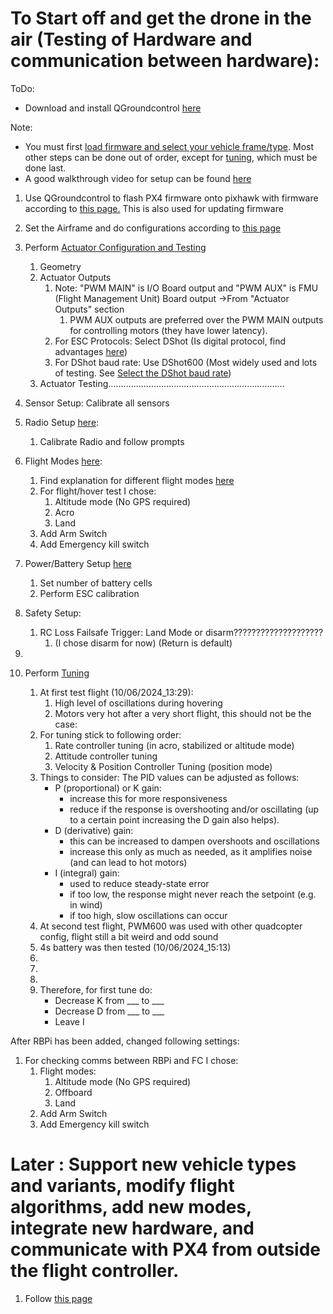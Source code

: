 

# To Start off and get the drone in the air (Testing of Hardware and communication between hardware):

ToDo:
- Download and install QGroundcontrol [here](http://qgroundcontrol.com/downloads/)

Note: 
- You must first [load firmware and select your vehicle frame/type](https://docs.px4.io/main/en/config/#firmware-vehicle-selection). Most other steps can be done out of order, except for [tuning](https://docs.px4.io/main/en/config/#tuning), which must be done last.
- A good walkthrough video for setup can be found [here](https://www.youtube.com/watch?v=BNzeVGD8IZI&ab_channel=AlexFache)

1. Use QGroundcontrol to flash PX4 firmware onto pixhawk with firmware according to [this page.](https://docs.px4.io/main/en/config/firmware.html) This is also used for updating firmware
2. Set the Airframe and do configurations according to [this page](https://docs.px4.io/main/en/config/airframe.html)
3. Perform [ Actuator Configuration and Testing](https://docs.px4.io/main/en/config/actuators.html)
	1. Geometry 
	2. Actuator Outputs
		1. Note: "PWM MAIN"  is I/O Board output and "PWM AUX" is FMU (Flight Management Unit) Board output ->From "Actuator Outputs" section
			1. PWM AUX outputs are preferred over the PWM MAIN outputs for controlling motors (they have lower latency).
		2. For ESC Protocols: Select DShot (Is digital protocol, find advantages [here](https://oscarliang.com/dshot/#Requirement-For-Flight-Controller))
		3. For DShot baud rate: Use DShot600 (Most widely used and lots of testing. See [Select the DShot baud rate](https://ardupilot.org/copter/docs/common-dshot-escs.html))
	3. Actuator Testing......................................................................
4. Sensor Setup: Calibrate all sensors
5. Radio Setup [here](https://docs.px4.io/v1.13/en/config/radio.html): 
	1. Calibrate Radio and follow prompts
6. Flight Modes [here](https://docs.px4.io/v1.13/en/config/flight_mode.html):
	1. Find explanation for different flight modes [here](https://docs.px4.io/main/en/flight_modes_mc/)
	2. For flight/hover test I chose:
		1. Altitude mode (No GPS required)
		2. Acro
		3. Land
	3. Add Arm Switch
	4. Add Emergency kill switch
7. Power/Battery Setup [here](https://docs.px4.io/v1.13/en/config/battery.html)
	1. Set number of battery cells
	2. Perform ESC calibration 
8. Safety Setup:
	1. RC Loss Failsafe Trigger: Land Mode or disarm????????????????????
		1. (I chose disarm for now) (Return is default)
9. 



10. Perform [Tuning](https://docs.px4.io/main/en/config/#tuning)
	1. At first test flight (10/06/2024_13:29):
		1. High level of oscillations during hovering
		2. Motors very hot after a very short flight, this should not be the case:
	2. For tuning stick to following order:
		1. Rate controller tuning (in acro, stabilized or altitude mode)
		2. Attitude controller tuning
		3. Velocity & Position Controller Tuning (position mode)
	3. Things to consider:
		The PID values can be adjusted as follows:
	    - P (proportional) or K gain:
	        - increase this for more responsiveness
	        - reduce if the response is overshooting and/or oscillating (up to a certain point increasing the D gain also helps).
	    - D (derivative) gain:
	        - this can be increased to dampen overshoots and oscillations
	        - increase this only as much as needed, as it amplifies noise (and can lead to hot motors)
	    - I (integral) gain:
	        - used to reduce steady-state error
	        - if too low, the response might never reach the setpoint (e.g. in wind)
	        - if too high, slow oscillations can occur
	4. At second test flight, PWM600 was used with other quadcopter config, flight still a bit weird and odd sound
	5. 4s battery was then tested (10/06/2024_15:13)
	6. 
	7. 
	8. 
	9. Therefore, for first tune do:
		- Decrease K from ___ to ___
		- Decrease D from ___ to ___
		- Leave I





After RBPi has been added, changed following settings:
1. For checking comms between RBPi and FC I chose:
	1. Flight modes:
		1. Altitude mode (No GPS required)
		2. Offboard
		3. Land
	2. Add Arm Switch
	3. Add Emergency kill switch


















# Later : Support new vehicle types and variants, modify flight algorithms, add new modes, integrate new hardware, and communicate with PX4 from outside the flight controller.

1. Follow [this page](https://docs.px4.io/main/en/development/development.html)











